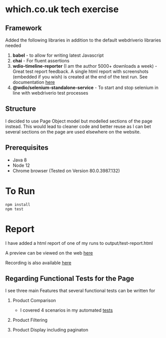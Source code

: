 # which.co.uk tech exercise

## Framework

Added the following libraries in addition to the default webdriverio libraries needed

1. **babel** - to allow for writing latest Javascript
2. **chai** - For fluent assertions
3. **wdio-timeline-reporter** (I am the author 5000+ downloads a week) - Great test report feedback. A single html report with screenshots (embedded if you wish) is created at the end of the test run. See documentation [here](https://www.npmjs.com/package/wdio-timeline-reporter)
4. **@wdio/selenium-standalone-service** - To start and stop selenium in line with webdriverio test processes

## Structure

I decided to use Page Object model but modelled sections of the page instead. This would lead to cleaner code and better reuse as I can bet several sections on the page are used elsewhere on the website.

## Prerequisites

- Java 8
- Node 12
- Chrome browser (Tested on Version 80.0.3987.132)

# To Run

```shell
npm install
npm test
```

# Report

I have added a html report of one of my runs to output/test-report.html

A preview can be viewed on the web [here](http://htmlpreview.github.io/?https://github.com/benzaremean/which_tech_exercise/blob/master/output/test-report.html)

Recording is also available [here](https://drive.google.com/file/d/1CBqs55mX0lpxGKnkbprgBr_SsAngaJpL/view?usp=sharing)

## Regarding Functional Tests for the Page

I see three main Features that several functional tests can be written for

1. Product Comparison

   - I covered 4 scenarios in my automated [tests](src/tests/comparison.spec.js)

2. Product Filtering

3. Product Display including paginaton
